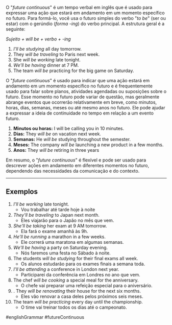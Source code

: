 O "*future continuous*" é um tempo verbal em inglês que é usado para expressar uma ação que estará em andamento em um momento específico no futuro. Para formá-lo, você usa o futuro simples do verbo "*to be*" (ser ou estar) com o gerúndio (*forma -ing*) do verbo principal. A estrutura geral é a seguinte:

*Sujeito + will be + verbo + -ing*

1. *I'll be studying* all day tomorrow.
2. They *will be traveling* to Paris next week.
3. She *will be working* late tonight.
4. *We'll be having* dinner at 7 PM.
5. The team *will be* practicing for the big game on Saturday.

O "*future continuous*" é usado para indicar que uma ação estará em andamento em um momento específico no futuro e é frequentemente usado para falar sobre planos, atividades agendadas ou suposições sobre o futuro. Esse momento no futuro pode variar de questão, mas geralmente abrange eventos que ocorrerão relativamente em breve, como minutos, horas, dias, semanas, meses ou até mesmo anos no futuro. Ele pode ajudar a expressar a ideia de continuidade no tempo em relação a um evento futuro.

1. **Minutos ou horas:** I will be calling you in 10 minutes.
2. **Dias:** They *will be* on vacation next week.
3. **Semanas:** He *will be* studying throughout the semester.
4. **Meses:** The company *will be* launching a new product in a few months.
5. **Anos:** They *will be* retiring in three years

Em resumo, o "*future continuous*" é flexível e pode ser usado para descrever ações em andamento em diferentes momentos no futuro, dependendo das necessidades da comunicação e do contexto.

---

## Exemplos

1. *I'll be working* late tonight.
	- Vou trabalhar até tarde hoje à noite
2. *They'll be traveling* to Japan next month.
	- Eles viajarão para o Japão no mês que vem. 
3. *She'll be taking* her exam at 9 AM tomorrow.
	- Ela fará o exame amanhã às 9h.
4. *He'll be running* a marathon in a few weeks.
	- Ele correrá uma maratona em algumas semanas.
5. *We'll be having* a party on Saturday evening.
	- Nós faremos uma festa no Sábado à noite.
6. The students *will be studying* for their final exams all week.
	- Os alunos estudarão para os exames finais a semana toda.
7. *I'll be attending* a conference in London next year.
	- Participarei da conferência em Londres no ano que vem.
8. The chef *will be cooking* a special meal for the anniversary.
	- O chefe vai preparar uma refeição especial para o aniversário.
9. . They *will be renovating* their house for the next six months.
	- Eles vão renovar a casa deles pelos próximos seis meses.
10. The team *will be practicing* every day until the championship.
	- O time vai treinar todos os dias até o campeonato.

#englishGrammar 
#futureContinuous